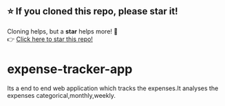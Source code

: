 ## ⭐ If you cloned this repo, please star it!  
Cloning helps, but a **star** helps more! 🌟  
👉 [Click here to star this repo!](https://github.com/gunjan01aggarwal/expense-tracker-app)

# expense-tracker-app
Its a end to end web application which tracks the expenses.It analyses the expenses categorical,monthly,weekly.
